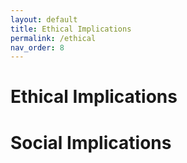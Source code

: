 ```yaml
---
layout: default
title: Ethical Implications
permalink: /ethical
nav_order: 8
---
```


# Ethical Implications

# Social Implications